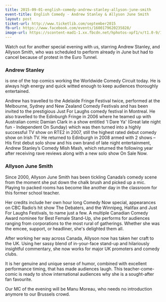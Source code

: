 ```yaml
---
title: 2015-09-01-english-comedy-andrew-stanley-allyson-june-smith
event-title: English Comedy - Andrew Stanley & Allyson June Smith
layout: post
ticket-url: http://www.ticketlib.com/september2015
fb-url: https://www.facebook.com/events/1600179620235828/
image-url: https://scontent-mad1-1.xx.fbcdn.net/hphotos-xpf1/v/t1.0-9/11880315_963941253668934_1808227336474260727_n.jpg?oh=3315574dacc10a1365ca12f03b936a9f&oe=566BABD6
---
```


Watch out for another special evening with us, starring Andrew Stanley, and Allyson Smith, who was scheduled to perform already in June but had to cancel because of protest in the Euro Tunnel.

### Andrew Stanley
is one of the top comics working the Worldwide Comedy Circuit today. He is always high energy and quick witted enough to keep audiences thoroughly entertained.

Andrew has travelled to the Adelaide Fringe Festival twice, performed at the Melbourne, Sydney and New Zealand Comedy Festivals and has been invited to the prestigious Just For Laughs comedy festival in Montreal. He also travelled to the Edinburgh Fringe in 2006 where he teamed up with Australian comic Damian Clark in a show entitled 'I Dare Ya' (Great late night fun - Independent On Sunday) which was then turned into a highly successful TV show on RTE2 in 2007, still the highest rated debut comedy show on Irish TV. He returned to Edinburgh in 2008 armed with 2 shows – His first debut solo show and his own brand of late night entertainment, Andrew Stanley’s Comedy Mish Mash, which returned the following year after receiving rave reviews along with a new solo show On Sale Now.

### Allyson June Smith
Since 2000, Allyson June Smith has been tickling Canada’s comedy scene from the moment she put down the chalk brush and picked up a mic.  
Playing to packed rooms has become like another day in the classroom for this former school teacher.

Her credits include her own hour long Comedy Now special, appearances on CBC Radio’s hit show The Debaters, and the Winnipeg, Halifax and Just For Laughs Festivals, to name just a few. A multiple Canadian Comedy Award nominee for Best Female Stand-Up, she performs for audiences ranging from corporations to the most rural of gatherings. Whether she was the emcee, support, or headliner, she's delighted them all.

After working her way across Canada, Allyson now has taken her craft to the UK. Using her sassy blend of in-your-face stand-up and hilariously insightful commentary, she now works for major UK promoters and comedy clubs.

It is her genuine and unique sense of humor, combined with excellent performance timing, that has made audiences laugh. This teacher-come-comic is ready to show international audiences why she is a sought-after fan favourite.

Our MC of the evening will be Manu Moreau, who needs no introduction anymore to our Brussels crowd.